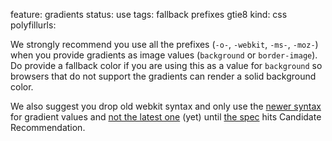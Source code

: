 feature: gradients
status: use
tags: fallback prefixes gtie8
kind: css
polyfillurls:

We strongly recommend you use all the prefixes (`-o-`, `-webkit`, `-ms-`, `-moz-`) when you provide gradients as image values (`background` or `border-image`). Do provide a fallback color if you are using this as a value for `background` so browsers that do not support the gradients can render a solid background color. 

We also suggest you drop old webkit syntax and only use the [newer syntax](https://developer.mozilla.org/en/CSS/-moz-linear-gradient) for gradient values and [not the latest one](http://www.broken-links.com/2012/01/11/the-new-and-hopefully-final-linear-gradient-syntax/) (yet) until [the spec](http://www.w3.org/TR/css3-images/) hits Candidate Recommendation. 
